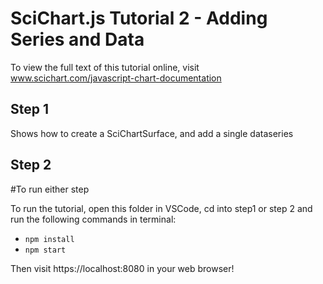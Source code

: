 # SciChart.js Tutorial 2 - Adding Series and Data

To view the full text of this tutorial online, visit www.scichart.com/javascript-chart-documentation 

## Step 1

Shows how to create a SciChartSurface, and add a single dataseries

## Step 2



#To run either step

To run the tutorial, open this folder in VSCode,
cd into step1 or step 2 and run the following commands in terminal:
* `npm install`
* `npm start`

Then visit https://localhost:8080 in your web browser! 

